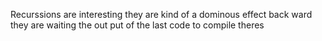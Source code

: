 Recurssions are interesting they are kind of a dominous effect back ward they are waiting the out put of the last code to compile theres 